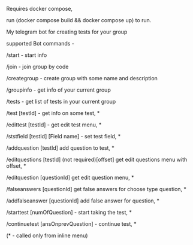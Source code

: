Requires docker compose,

run (docker compose build && docker compose up) to run.

My telegram bot for creating tests for your group

supported Bot commands -

/start - start info

/join - join group by code

/creategroup - create group with some name and description

/groupinfo - get info of your current group

/tests - get list of tests in your current group

/test [testId] - get info on some test, *

/edittest [testId] - get edit test menu, *

/ststfield [testId] [Field name] - set test field, *

/addquestion [testId] add question to test, *

/editquestions [testId] (not required)[offset] get edit questions menu with offset, *

/editquestion [questionId] get edit question menu, *

/falseanswers [questionId] get false answers for choose type question, *

/addfalseanswer [questionId] add false answer for question, *

/starttest [numOfQuestion] - start taking the test, *

/continuetest [ansOnprevQuestion] - continue test, *

(* - called only from inline menu)
